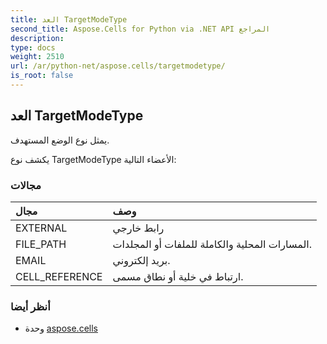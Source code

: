 ```yaml
---
title: العد TargetModeType
second_title: Aspose.Cells for Python via .NET API المراجع
description:
type: docs
weight: 2510
url: /ar/python-net/aspose.cells/targetmodetype/
is_root: false
---
```

##  العد TargetModeType
يمثل نوع الوضع المستهدف.



يكشف نوع TargetModeType الأعضاء التالية:

###  مجالات
| مجال| وصف|
| :- | :- |
| EXTERNAL | رابط خارجي|
| FILE_PATH | المسارات المحلية والكاملة للملفات أو المجلدات.|
| EMAIL | بريد إلكتروني.|
| CELL_REFERENCE | ارتباط في خلية أو نطاق مسمى.|



###  أنظر أيضا
* وحدة [aspose.cells](..)
